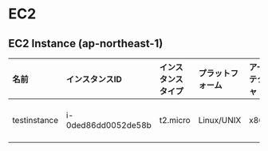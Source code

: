 # EC2
## EC2 Instance (ap-northeast-1)

|名前|インスタンスID|インスタンスタイプ|プラットフォーム|アーキテクチャ|AMI ID|AZ|パブリックIP|プライベートIP|セキュリティグループ|ロール名|
|:--|:--|:--|:--|:--|:--|:--|:--|:--|:--|:--|
|testinstance|i-0ded86dd0052de58b|t2.micro|Linux/UNIX|x86_64|ami-0f9816f78187c68fb|ap-northeast-1a|18.183.89.138|10.1.0.111|ksnet-dev-opmng-sg|ksnet-dev-testrole|

